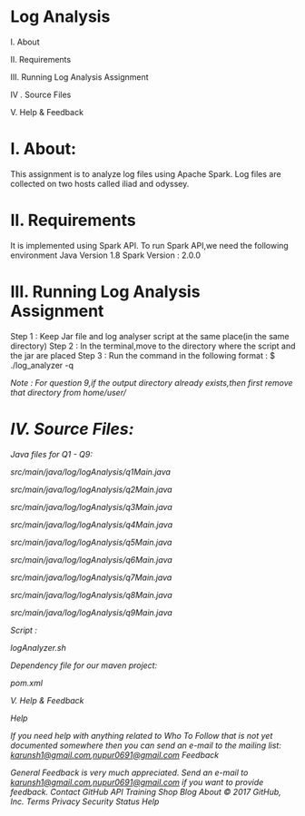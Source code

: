 Log Analysis
==================================

I. About

II. Requirements

III. Running Log Analysis Assignment

IV . Source Files

V. Help & Feedback

I. About:
================================================
This assignment is to analyze log files using Apache Spark. Log files are  collected on two hosts called iliad and odyssey.

II. Requirements
================================================
It is implemented using Spark API. To run Spark API,we need the following environment
Java Version 1.8
Spark Version : 2.0.0

III. Running Log Analysis Assignment
=========================================
Step 1 : Keep Jar file and log analyser script at the same place(in the same directory)
Step 2 : In the terminal,move to the directory where the script and the jar are placed
Step 3 : Run the command in the following format :
         $ ./log_analyzer -q <i> <dir1> <dir2>
         
Note : For question 9,if the output directory already exists,then first remove that directory from home/user/
         
IV. Source Files:
===========================================
Java files for Q1 - Q9:

src/main/java/log/logAnalysis/q1Main.java

src/main/java/log/logAnalysis/q2Main.java

src/main/java/log/logAnalysis/q3Main.java

src/main/java/log/logAnalysis/q4Main.java

src/main/java/log/logAnalysis/q5Main.java

src/main/java/log/logAnalysis/q6Main.java

src/main/java/log/logAnalysis/q7Main.java

src/main/java/log/logAnalysis/q8Main.java

src/main/java/log/logAnalysis/q9Main.java

Script :

logAnalyzer.sh

Dependency file for our maven project:

pom.xml


V. Help & Feedback

Help

If you need help with anything related to Who To Follow that is not yet documented somewhere then you can send an e-mail to the mailing list: karunsh1@gmail.com,nupur0691@gmail.com Feedback

General Feedback is very much appreciated. Send an e-mail to karunsh1@gmail.com,nupur0691@gmail.com if you want to provide feedback.
Contact GitHub API Training Shop Blog About
© 2017 GitHub, Inc. Terms Privacy Security Status Help
